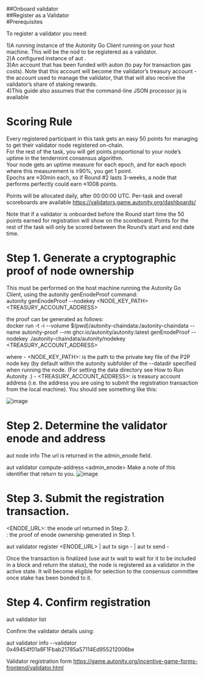 ##Onboard validator<br>
##Register as a Validator<br>
#Prerequisites <br>

To register a validator you need:<br>

1)A running instance of the Autonity Go Client running on your host machine. This will be the nod to be registered as a validator.<br>
2)A configured instance of aut .<br>
3)An account that has been funded with auton (to pay for transaction gas costs). Note that this account will become the validator’s treasury account - the account used to manage the validator, that that will also receive the validator’s share of staking rewards.<br>
4)This guide also assumes that the command-line JSON processor jq is available<br>

# Scoring Rule
Every registered participant in this task gets an easy 50 points for managing to get their validator node registered on-chain. <br>
For the rest of the task, you will get points proportional to your node’s uptime in the tendermint consensus algorithm. <br>
Your node gets an uptime measure for each epoch, and for each epoch where this measurement is ≥90%, you get 1 point. <br>
Epochs are ≈30min each, so if Round #2 lasts 3-weeks, a node that performs perfectly could earn ≈1008 points. <br>

Points will be allocated daily, after 00:00:00 UTC. Per-task and overall scoreboards are available https://validators.game.autonity.org/dashboards/ <br>

Note that if a validator is onboarded before the Round start time the 50 points earned for registration will show on the scoreboard. Points for the rest of the task will only be scored between the Round’s start and end date time. <br>


# Step 1. Generate a cryptographic proof of node ownership 
This must be performed on the host machine running the Autonity Go Client, using the autonity genEnodeProof command:<br>
autonity genEnodeProof --nodekey <NODE_KEY_PATH> <TREASURY_ACCOUNT_ADDRESS><br>

the proof can be generated as follows:<br>
docker run -t -i --volume $(pwd)/autonity-chaindata:/autonity-chaindata --name autonity-proof --rm ghcr.io/autonity/autonity:latest genEnodeProof --nodekey ./autonity-chaindata/autonity/nodekey <TREASURY_ACCOUNT_ADDRESS>

where - <NODE_KEY_PATH>: is the path to the private key file of the P2P node key (by default within the autonity subfolder of the --datadir specified when running the node. (For setting the data directory see How to Run Autonity .) - <TREASURY_ACCOUNT_ADDRESS>: is treasury account address (i.e. the address you are using to submit the registration transaction from the local machine).
You should see something like this:

![image](https://user-images.githubusercontent.com/106930902/233868401-7b939b16-1a79-4382-9140-78cbc54483ba.png)

# Step 2. Determine the validator enode and address 
aut node info
The url is returned in the admin_enode field.

aut validator compute-address <admin_enode>
Make a note of this identifier that return to you.
![image](https://user-images.githubusercontent.com/106930902/233868590-7a9c2c15-a421-4837-993c-7d87bde03b2e.png)

# Step 3. Submit the registration transaction. 

<ENODE_URL>: the enode url returned in Step 2.<br>
<PROOF>: the proof of enode ownership generated in Step 1.<br>

aut validator register <ENODE_URL> <PROOF> | aut tx sign - | aut tx send -

Once the transaction is finalized (use aut tx wait <txid> to wait for it to be included in a block and return the status), the node is registered as a validator in the active state. It will become eligible for selection to the consensus committee once stake has been bonded to it.

# Step 4. Confirm registration
  
  aut validator list

  
Confirm the validator details using:
  
  aut validator info --validator 0x49454f01a8F1Fbab21785a57114Ed955212006be

  
  Validator registration form
  https://game.autonity.org/incentive-game-forms-frontend/validator.html
  
  
  
  
